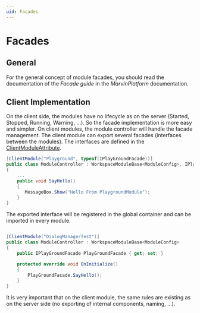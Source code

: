 ```yaml
---
uid: Facades
---
```

# Facades

## General

For the general concept of module facades, you should read the documentation of the *Facade guide* in the *MarvinPlatform* documentation.

## Client Implementation

On the client side, the modules have no lifecycle as on the server (Started, Stopped, Running, Warning, ...). So the facade implementation is more easy and simpler.
On client modules, the module controller will handle the facade management. The client module can export several facades (interfaces between the modules).
The interfaces are defined in the [ClientModuleAttribute](xref:Marvin.ClientFramework.ClientModuleAttribute).

````cs
[ClientModule("Playground", typeof(IPlayGroundFacade))]
public class ModuleController : WorkspaceModuleBase<ModuleConfig>, IPlayGroundFacade
{
    ...
    public void SayHello()
    {
       MessageBox.Show("Hello From PlaygroundModule");
    }
}
````

The exported interface will be registered in the global container and can be imported in every module.

````cs

[ClientModule("DialogManagerTest")]
public class ModuleController : WorkspaceModuleBase<ModuleConfig>
{
    public IPlayGroundFacade PlayGroundFacade { get; set; }

    protected override void OnInitialize()
    {
        PlayGroundFacade.SayHello();
    }
}
````

It is very important that on the client module, the same rules are existing as on the server side (no exporting of internal components, naming, ...).